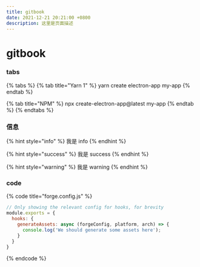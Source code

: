 ```yaml
---
title: gitbook
date: 2021-12-21 20:21:00 +0800
description: 这里是页面描述
---
```


# gitbook

### tabs

{% tabs %}
{% tab title="Yarn 1" %}
yarn create electron-app my-app
{% endtab %}

{% tab title="NPM" %}
npx create-electron-app@latest my-app
{% endtab %}
{% endtabs %}

### 信息

{% hint style="info" %}
我是 info
{% endhint %}

{% hint style="success" %}
我是 success
{% endhint %}

{% hint style="warning" %}
我是 warning
{% endhint %}

### code

{% code title="forge.config.js" %}
```js
// Only showing the relevant config for hooks, for brevity
module.exports = {
  hooks: {
    generateAssets: async (forgeConfig, platform, arch) => {
      console.log('We should generate some assets here');
    }
  }
}
```
{% endcode %}
